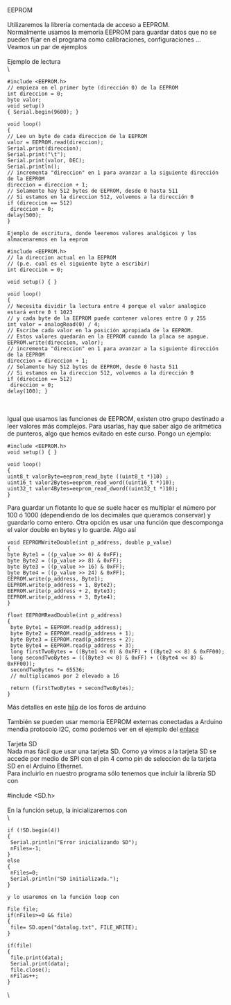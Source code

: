 EEPROM\
\
Utilizaremos la libreria comentada de acceso a EEPROM.\
Normalmente usamos la memoria EEPROM para guardar datos que no se pueden
fijar en el programa como calibraciones, configuraciones ...\
Veamos un par de ejemplos\
\
Ejemplo de lectura\
\

~~~~ {style="margin-top: 0px; margin-bottom: 0px; color: rgb(85, 85, 85); font-style: normal; font-variant: normal; font-weight: normal; letter-spacing: normal; orphans: 2; text-align: start; text-indent: 0px; text-transform: none; widows: 2; word-spacing: 0px; background-color: rgb(255, 255, 255);"}
#include <EEPROM.h>
// empieza en el primer byte (dirección 0) de la EEPROM
int direccion = 0;
byte valor;
void setup()
{ Serial.begin(9600); }

void loop()
{
// Lee un byte de cada direccion de la EEPROM
valor = EEPROM.read(direccion);
Serial.print(direccion);
Serial.print("\t");
Serial.print(valor, DEC);
Serial.println();
// incrementa "direccion" en 1 para avanzar a la siguiente dirección de la EEPROM
direccion = direccion + 1;
// Solamente hay 512 bytes de EEPROM, desde 0 hasta 511
// Si estamos en la direccion 512, volvemos a la dirección 0
if (direccion == 512)
 direccion = 0;
delay(500);
}  

Ejemplo de escritura, donde leeremos valores analógicos y los almacenaremos en la eeprom 

#include <EEPROM.h>
// la direccion actual en la EEPROM
// (p.e. cual es el siguiente byte a escribir)
int direccion = 0;

void setup() { }

void loop()
{
// Necesita dividir la lectura entre 4 porque el valor analogico estará entre 0 t 1023
// y cada byte de la EEPROM puede contener valores entre 0 y 255
int valor = analogRead(0) / 4;
// Escribe cada valor en la posición apropiada de la EEPROM.
// Estos valores quedarán en la EEPROM cuando la placa se apague.
EEPROM.write(direccion, valor);
// incrementa "direccion" en 1 para avanzar a la siguiente dirección de la EEPROM
direccion = direccion + 1;
// Solamente hay 512 bytes de EEPROM, desde 0 hasta 511
// Si estamos en la direccion 512, volvemos a la dirección 0
if (direccion == 512)
 direccion = 0;
delay(100); } 
~~~~

\
\
 Igual que usamos las funciones de EEPROM, existen otro grupo destinado
a leer valores más complejos. Para usarlas, hay que saber algo de
aritmética de punteros, algo que hemos evitado en este curso. Pongo un
ejemplo:

    #include <EEPROM.h>
    void setup() { }

    void loop()
    {
    uint8_t valorByte=eeprom_read_byte ((uint8_t *)10) ;
    uint16_t valor2Bytes=eeprom_read_word((uint16_t *)10);
    uint32_t valor4Bytes=eeprom_read_dword((uint32_t *)10);
    } 

Para guardar un flotante lo que se suele hacer es multiplar el número
por 100 ó 1000 (dependiendo de los decimales que queramos conservar) y
guardarlo como entero. Otra opción es usar una función que descomponga
el valor double en bytes y lo guarde. Algo así

    void EEPROMWriteDouble(int p_address, double p_value)
    {
    byte Byte1 = ((p_value >> 0) & 0xFF);
    byte Byte2 = ((p_value >> 8) & 0xFF);
    byte Byte3 = ((p_value >> 16) & 0xFF);
    byte Byte4 = ((p_value >> 24) & 0xFF);
    EEPROM.write(p_address, Byte1);
    EEPROM.write(p_address + 1, Byte2);
    EEPROM.write(p_address + 2, Byte3);
    EEPROM.write(p_address + 3, Byte4);
    }

    float EEPROMReadDouble(int p_address)
    {
     byte Byte1 = EEPROM.read(p_address);
     byte Byte2 = EEPROM.read(p_address + 1);
     byte Byte3 = EEPROM.read(p_address + 2);
     byte Byte4 = EEPROM.read(p_address + 3);
     long firstTwoBytes = ((Byte1 << 0) & 0xFF) + ((Byte2 << 8) & 0xFF00);
     long secondTwoBytes = (((Byte3 << 0) & 0xFF) + ((Byte4 << 8) & 0xFF00));
     secondTwoBytes *= 65536;
     // multiplicamos por 2 elevado a 16

     return (firstTwoBytes + secondTwoBytes);
    } 

Más detalles en este
[hilo](http://arduino.cc/forum/index.php/topic,41497.0.html) de los
foros de arduino \
 \
También se pueden usar memoria EEPROM externas conectadas a Arduino
mendia protocolo I2C, como podemos ver en el ejemplo del
[enlace](http://www.hispavila.com/3ds/atmega/i2c-eeprom.html) \
 \
 Tarjeta SD\
Nada mas fácil que usar una tarjeta SD. Como ya vimos a la tarjeta SD se
accede por medio de SPI con el pin 4 como pin de seleccion de la tarjeta
SD en el Arduino Ethernet. \
Para incluirlo en nuestro programa sólo tenemos que incluir la librería
SD con\
\
\#include \<SD.h\>\
\
En la función setup, la inicializaremos con \
\

~~~~ {style="font-family: " courier="" new",courier,monospace;="" font-size:="" 13px;="" overflow-x:="" auto;="" word-wrap:="" normal;="" padding-bottom:="" 1.5em;="" overflow-y:="" hidden;="" width:="" 1203.83px;="" color:="" rgb(0,="" 0,="" 0);="" font-style:="" font-variant:="" font-weight:="" letter-spacing:="" line-height:="" orphans:="" 2;="" text-align:="" left;="" text-indent:="" 0px;="" text-transform:="" none;="" widows:="" word-spacing:="" background-color:="" rgb(255,="" 255,="" 255);"=""}
if (!SD.begin(4))
{
 Serial.println("Error inicializando SD");
 nFiles=-1;
}
else
{
 nFiles=0;
 Serial.println("SD initializada.");
}

y lo usaremos en la función loop con

File file;
if(nFiles>=0 && file)
{
 file= SD.open("datalog.txt", FILE_WRITE);
}

if(file)
{
 file.print(data);
 Serial.print(data);
 file.close();
 nFilas++;
} 
~~~~

\


